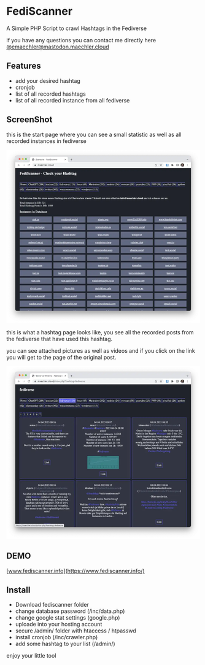 # FediScanner

A Simple PHP Script to crawl Hashtags in the Fediverse

if you have any questions you can contact me directly here
[@emaechler@mastodon.maechler.cloud](@emaechler@mastodon.maechler.cloud1)

## Features

- add your desired hashtag
- cronjob
- list of all recorded hashtags
- list of all recorded instance from all fediverse

## ScreenShot

this is the start page where you can see a small statistic as well as all recorded instances in fediverse

![Screenshot Startpage](img/fediscanner1.webp)

this is what a hashtag page looks like, you see all the recorded posts from the fediverse that have used this hashtag.

you can see attached pictures as well as videos and if you click on the link you will get to the page of the original post.

![Screenshot Hashtagpage](img/fediscanner2.webp)

## DEMO

[www.fediscanner.info](https://www.fediscanner.info/)

## Install

- Download fediscanner folder
- change database password (/inc/data.php)
- change google stat settings (google.php)
- uploade into your hosting account
- secure /admin/ folder with htaccess / htpasswd
- install cronjob (/inc/crawler.php)
- add some hashtag to your list (/admin/)

enjoy your little tool
